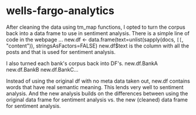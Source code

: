 # wells-fargo-analytics

After cleaning the data using tm_map functions, I opted to turn the corpus back into a data frame to use in sentiment analysis.
There is a simple line of code in the webpage ...
new.df <- data.frame(text=unlist(sapply(docs, `[[`, "content")), stringsAsFactors=FALSE)
new.df$text is the column with all the posts and that is used for sentiment analysis.

I also turned each bank's corpus back into DF's.
new.df.BankA
new.df.BankB
new.df.BankC...

Instead of using the original df with no meta data taken out, new.df contains words that have real semantic meaning. This lends very well to sentiment analysis. And the new analysis builds on the differences between using the original data frame for sentiment analysis vs. the new (cleaned) data frame for sentiment analysis.
